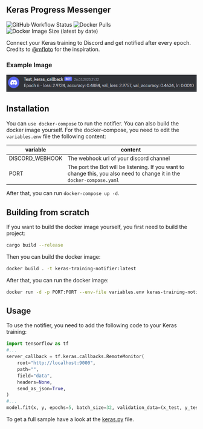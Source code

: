 ## Keras Progress Messenger
![GitHub Workflow Status](https://img.shields.io/github/actions/workflow/status/Flippchen/Keras-Progress-Messenger/binary.yaml?style=flat-square) ![Docker Pulls](https://img.shields.io/docker/pulls/philbooyy/keras_training_notifier?style=flat-square) ![Docker Image Size (latest by date)](https://img.shields.io/docker/image-size/philbooyy/keras_training_notifier?style=flat-square)

Connect your Keras training to Discord and get notified after every epoch.
Credits to [@mfloto](https://github.com/mfloto) for the inspiration.

### Example Image
![Example Image](assets/bot_example.png)
## Installation
You can `use docker-compose` to run the notifier. You can also build the docker image yourself.
For the docker-compose, you need to edit the `variables.env` file the following content:

| variable        | content                                                                                                                 |
|-----------------|-------------------------------------------------------------------------------------------------------------------------|
| DISCORD_WEBHOOK | The webhook url of your discord channel                                                                                 |
| PORT            | The port the Bot will be listening. If you want to change this, you also need to change it in the `docker-compose.yaml` |

After that, you can run `docker-compose up -d`.

## Building from scratch
If you want to build the docker image yourself, you first need to build the project:
```bash
cargo build --release
```
Then you can build the docker image:
```bash
docker build . -t keras-training-notifier:latest
```
After that, you can run the docker image:
```bash
docker run -d -p PORT:PORT --env-file variables.env keras-training-notifier:latest
```
## Usage
To use the notifier, you need to add the following code to your Keras training:
```python
import tensorflow as tf
#...
server_callback = tf.keras.callbacks.RemoteMonitor(
    root="http://localhost:9000",
    path="",
    field="data",
    headers=None,
    send_as_json=True,
)
#...
model.fit(x, y, epochs=5, batch_size=32, validation_data=(x_test, y_test), callbacks=[server_callback])
```
To get a full sample have a look at the [keras.py](example_keras/keras.py) file.